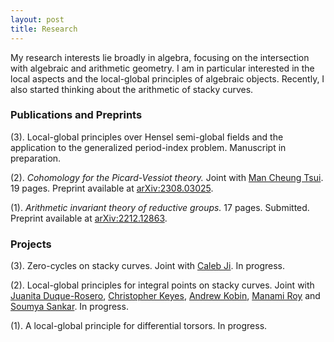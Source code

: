 ```yaml
---
layout: post
title: Research
---
```

My research interests lie broadly in algebra, focusing on the intersection with algebraic and arithmetic geometry. 
I am in particular interested in the local aspects and the local-global principles of algebraic objects. Recently, I also started thinking about the arithmetic of stacky curves. 

### Publications and Preprints

<div style="text-align: left"> (3). Local-global principles over Hensel semi-global fields and the application to the generalized period-index problem. Manuscript in preparation.

(2). _Cohomology for the Picard-Vessiot theory._ Joint with [Man Cheung Tsui](https://manctsui.github.io/index.html). 19 pages. Preprint available at [arXiv:2308.03025](https://arxiv.org/abs/2308.03025).

(1). _Arithmetic invariant theory of reductive groups._ 17 pages. Submitted. Preprint available at [arXiv:2212.12863](https://arxiv.org/abs/2212.12863). 
</div>



### Projects
(3). Zero-cycles on stacky curves. Joint with [Caleb Ji](https://math.columbia.edu/~calebji/). In progress.

(2). Local-global principles for integral points on stacky curves. Joint with [Juanita Duque-Rosero](https://juanitaduquer.github.io), [Christopher Keyes](https://c-keyes.github.io), [Andrew Kobin](https://www.andrewkobin.com), [Manami Roy](https://faculty.fordham.edu/mroy17/) and [Soumya Sankar](https://sites.google.com/site/soumya3sankar/). In progress. 

(1). A local-global principle for differential torsors. In progress.




